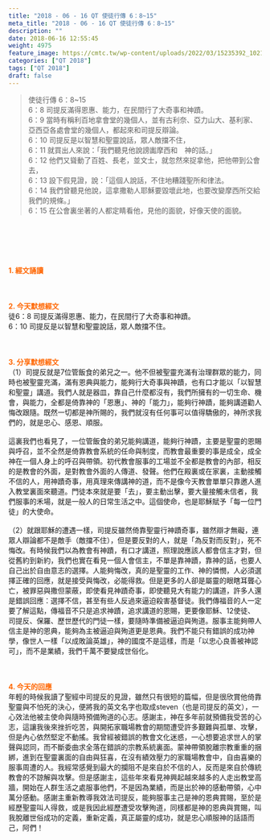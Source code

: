 ```yaml
---
title: "2018 - 06 - 16 QT 使徒行傳 6：8~15"
meta_title: "2018 - 06 - 16 QT 使徒行傳 6：8~15"
description: ""
date: 2018-06-16 12:55:45
weight: 4975
feature_image: https://cmtc.tw/wp-content/uploads/2022/03/15235392_10211799862337740_180693556567566654_o-1.webp
categories: ["QT 2018"]
tags: ["QT 2018"]
draft: false
---
```


<blockquote>使徒行傳 6：8~15<br />
6：8 司提反滿得恩惠、能力，在民間行了大奇事和神蹟。<br />
6：9 當時有稱利百地拿會堂的幾個人，並有古利奈、亞力山大、基利家、亞西亞各處會堂的幾個人，都起來和司提反辯論。<br />
6：10 司提反是以智慧和聖靈說話，眾人敵擋不住，<br />
6：11 就買出人來說：「我們聽見他說謗讟摩西和　神的話。」<br />
6：12 他們又聳動了百姓、長老，並文士，就忽然來捉拿他，把他帶到公會去，<br />
6：13 設下假見證，說：「這個人說話，不住地糟踐聖所和律法。<br />
6：14 我們曾聽見他說，這拿撒勒人耶穌要毀壞此地，也要改變摩西所交給我們的規條。」<br />
6：15 在公會裏坐著的人都定睛看他，見他的面貌，好像天使的面貌。</blockquote><br />
&nbsp;<br />
<br />
&nbsp;<br />
<br />
<span style="color: #ff6600;"><strong>1. </strong><strong>經文誦讀</strong></span><br />
<br />
<span style="color: #ff6600;"><strong> </strong></span><br />
<br />
<span style="color: #ff6600;"><strong>2. 今天默想</strong><strong>經文<br />
</strong></span>徒6：8 司提反滿得恩惠、能力，在民間行了大奇事和神蹟。<br />
6：10 司提反是以智慧和聖靈說話，眾人敵擋不住。<br />
<br />
&nbsp;<br />
<br />
<span style="color: #ff6600;"><strong>3. 分享默想經文<br />
</strong></span>（1）司提反就是7位管飯食的弟兄之一。他不但被聖靈充滿有治理群眾的能力，同時也被聖靈充滿，滿有恩典與能力，能夠行大奇事與神蹟，也有口才能以「以智慧和聖靈」講道。我們人就是器皿，靠自己什麼都沒有，我們所擁有的一切生命、機會，與能力，全都是倚靠神的「恩惠」、神的「能力」，能夠行神蹟，能夠講道勸人悔改跟隨。既然一切都是神所賜的，我們就沒有任何事可以值得驕傲的，神所求我們的，就是忠心、感恩、順服。<br />
<br />
這裏我們也看見了，一位管飯食的弟兄能夠講道，能夠行神蹟，主要是聖靈的恩賜與呼召，並不全然是倚靠教會系統的任命與制度，而教會最重要的事是成全，成全神在一個人身上的呼召與帶領。初代教會服事的工場並不全都是教會的內部，相反的是教會的外面，是對教會外面的人傳道、發聲。他們在殿裏或在家裏，主動接觸不信的人，用神蹟奇事，用真理來傳講神的道，而不是像今天教會單單只靠邀人進入教堂裏面來聽道。門徒本來就是要「去」，要主動出擊，要大量接觸未信者，我們服事的禾場，就是一般人的日常生活之中。這個使命，也是耶穌賦予「每一位門徒」的大使命。<br />
<br />
（2）就跟耶穌的遭遇一樣，司提反雖然倚靠聖靈行神蹟奇事，雖然辯才無礙，連眾人辯論都不是敵手（敵擋不住），但是要反對的人，就是「為反對而反對」，死不悔改。有時候我們以為教會有神蹟，有口才講道，照理說應該人都會信主才對，但從舊約到新約，我們也實在看見一個人會信主，不單是靠神蹟，靠神的話，也要人自己出於自由意志的選擇。人能夠悔改，真的是聖靈的工作、神的憐憫，人必須選擇正確的回應，就是接受與悔改，必能得救。但是更多的人卻是屬靈的眼瞎耳聾心亡，被罪惡與撒但蒙蔽，即使看見神蹟奇事，即使聽見大有能力的講道，許多人還是錯誤回應：選擇不信，甚至有些人反過來逼迫殺害基督徒。我們傳福音的人一定要了解這點，傳福音不只是追求神蹟，追求講道的恩賜，更要像耶穌、12使徒、司提反、保羅、歷世歷代的門徒一樣，要隨時準備被逼迫與殉道。服事主能夠帶人信主是神的恩典，能夠為主被逼迫與殉道更是恩典。我們不能只有錯誤的成功神學，像世人一樣「以成敗論英雄」，神的國度不是這樣，而是「以忠心良善被神認可」，而不是業績，我們千萬不要變成世俗化。<br />
<br />
&nbsp;<br />
<br />
<span style="color: #ff6600;"><strong>4. 今天的回應<br />
</strong></span>年輕的時候我讀了聖經中司提反的見證，雖然只有很短的篇幅，但是很欣賞他倚靠聖靈與不怕死的決心，便將我的英文名字也取成steven（也是司提反的英文），一心效法他被主使命與隨時預備殉道的心志。感謝主，神在多年前就預備我受苦的心志，這讓我後來挫折吃苦，與開拓家職場教會的期間遭受許多艱難與孤單、攻擊，但是內心依然堅定不動搖。我曾經被錯誤的教會文化迷惑，一心想要追求世人的掌聲與認同，而不斷委曲求全落在錯誤的宗教系統裏面。蒙神帶領脫離宗教重重的捆綁，進到在聖靈裏面的自由與狂喜，在沒有績效壓力的家職場教會中，自由喜樂的服事周遭的人。我經常感覺到最大的攔阻不是來自於不信的人，反而是來自於傳統教會的不諒解與攻擊。但是感謝主，這些年來看見神興起越來越多的人走出教堂高牆，開始在人群生活之處服事他們，不是因為業績，而是出於神的感動帶領，心中萬分感動。感謝主重新教導我效法司提反，能夠服事主己是神的恩典賞賜，至於是經歷聖靈叫人得救，或是我因此經歷遭受攻擊殉道，同樣都是神的恩典與賞賜，叫我脫離世俗成功的定義，重新定義，真正屬靈的成功，就是忠心順服神的話語而己，阿們！<br />
<br />
&nbsp;
        